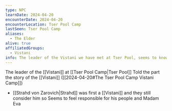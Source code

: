 ```yaml
---
type: NPC
learnDate: 2024-04-20 
encounterDate: 2024-04-20
encounterLocation: Tser Pool Camp
lastSeen: Tser Pool Camp
aliases: 
  - The Elder
alive: true
affiliatedGroups: 
  - Vistani
info: The leader of the Vistani we have met at Tser Pool, seems to know Aeceran well
---
```

The leader of the [[Vistani]] at [[Tser Pool Camp|Tser Pool]] 
Told the part the story of the [[Vistani]] ([[2024-04-20#The Tser Pool Camp Vistani Camp]])
- [[Strahd von Zarovich|Strahd]] was first a [[Vistani]] and they still consider him so
Seems to feel responsible for his people and Madam Eva